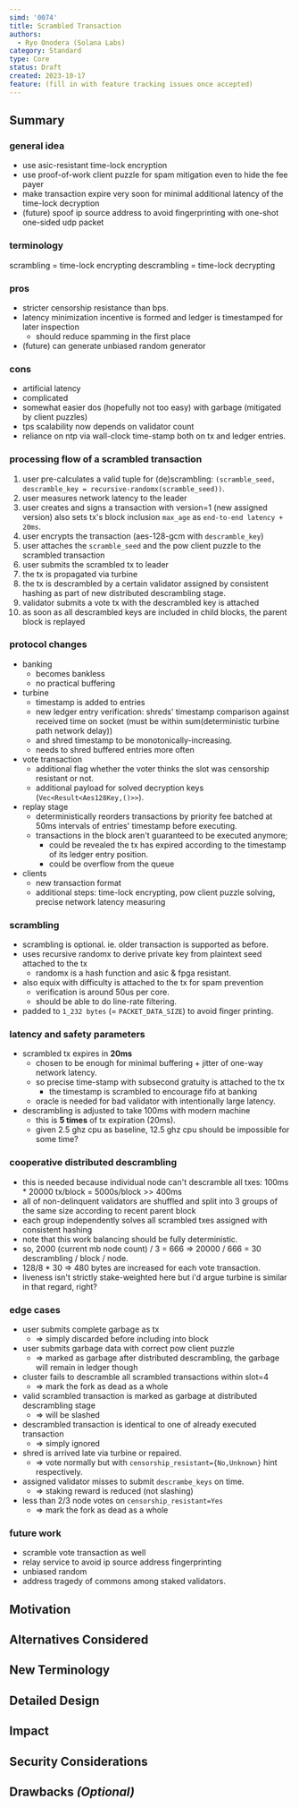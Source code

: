 ```yaml
---
simd: '0074'
title: Scrambled Transaction
authors:
  - Ryo Onodera (Solana Labs)
category: Standard
type: Core
status: Draft
created: 2023-10-17
feature: (fill in with feature tracking issues once accepted)
---
```


## Summary

### general idea

- use asic-resistant time-lock encryption
- use proof-of-work client puzzle for spam mitigation even to hide the fee
  payer
- make transaction expire very soon for minimal additional latency of the
  time-lock decryption
- (future) spoof ip source address to avoid fingerprinting with one-shot
  one-sided udp packet

### terminology

scrambling = time-lock encrypting
descrambling = time-lock decrypting

### pros

- stricter censorship resistance than bps.
- latency minimization incentive is formed and ledger is timestamped for
  later inspection
  - should reduce spamming in the first place
- (future) can generate unbiased random generator

### cons

- artificial latency
- complicated
- somewhat easier dos (hopefully not too easy) with garbage (mitigated by
  client puzzles)
- tps scalability now depends on validator count
- reliance on ntp via wall-clock time-stamp both on tx and ledger entries.

### processing flow of a scrambled transaction

1. user pre-calculates a valid tuple for (de)scrambling: `(scramble_seed,
   descramble_key = recursive-randomx(scramble_seed))`.
2. user measures network latency to the leader
3. user creates and signs a transaction with version=1 (new assigned version)
   also sets tx's block inclusion `max_age` as `end-to-end latency + 20ms`.
4. user encrypts the transaction (aes-128-gcm with `descramble_key`)
5. user attaches the `scramble_seed` and the pow client puzzle to the
   scrambled transaction
6. user submits the scrambled tx to leader
7. the tx is propagated via turbine
8. the tx is descrambled by a certain validator assigned by consistent
   hashing as part of new distributed descrambling stage.
9. validator submits a vote tx with the descrambled key is attached
10. as soon as all descrambled keys are included in child blocks, the parent
    block is replayed

### protocol changes

- banking
  - becomes bankless
  - no practical buffering
- turbine
  - timestamp is added to entries
  - new ledger entry verification: shreds' timestamp comparison against
    received time on socket (must be within sum(deterministic turbine path
    network delay))
  - and shred timestamp to be monotonically-increasing.
  - needs to shred buffered entries more often
- vote transaction
  - additional flag whether the voter thinks the slot was censorship resistant
    or not.
  - additional payload for solved decryption keys (`Vec<Result<Aes128Key,()>>`).
- replay stage
  - deterministically reorders transactions by priority fee batched at 50ms
    intervals of entries' timestamp before executing.
  - transactions in the block aren't guaranteed to be executed anymore;
    - could be revealed the tx has expired according to the timestamp of its
      ledger entry position.
    - could be overflow from the queue
- clients
  - new transaction format
  - additional steps: time-lock encrypting, pow client puzzle solving,
    precise network latency measuring

### scrambling

- scrambling is optional. ie. older transaction is supported as before.
- uses recursive randomx to derive private key from plaintext seed attached
  to the tx
  - randomx is a hash function and asic & fpga resistant.
- also equix with difficulty is attached to the tx for spam prevention
  - verification is around 50us per core.
  - should be able to do line-rate filtering.
- padded to `1_232 bytes` (= `PACKET_DATA_SIZE`) to avoid finger printing.

### latency and safety parameters

- scrambled tx expires in **20ms**
  - chosen to be enough for minimal buffering + jitter of one-way network
    latency.
  - so precise time-stamp with subsecond gratuity is attached to the tx
    - the timestamp is scrambled to encourage fifo at banking
  - oracle is needed for bad validator with intentionally large latency.
- descrambling is adjusted to take 100ms with modern machine
  - this is **5 times** of tx expiration (20ms).
  - given 2.5 ghz cpu as baseline, 12.5 ghz cpu should be impossible for
    some time?

### cooperative distributed descrambling

- this is needed because individual node can't descramble all txes: 100ms *
  20000 tx/block = 5000s/block >> 400ms
- all of non-delinquent validators are shuffled and split into 3 groups of
  the same size according to recent parent block
- each group independently solves all scrambled txes assigned with consistent
  hashing
- note that this work balancing should be fully deterministic.
- so, 2000 (current mb node count) / 3 = 666 => 20000 / 666 = 30 descrambling
  / block / node.
- 128/8 * 30 => 480 bytes are increased for each vote transaction.
- liveness isn't strictly stake-weighted here but i'd argue turbine is similar in
  that regard, right?

### edge cases

- user submits complete garbage as tx
  - => simply discarded before including into block
- user submits garbage data with correct pow client puzzle
  - => marked as garbage after distributed descrambling, the garbage will
    remain in ledger though
- cluster fails to descramble all scrambled transactions within slot=4
  - => mark the fork as dead as a whole
- valid scrambled transaction is marked as garbage at distributed descrambling stage
  - => will be slashed
- descrambled transaction is identical to one of already executed transaction
  - => simply ignored
- shred is arrived late via turbine or repaired.
  - => vote normally but with `censorship_resistant={No,Unknown}` hint respectively.
- assigned validator misses to submit `descrambe_keys` on time.
  - => staking reward is reduced (not slashing)
- less than 2/3 node votes on `censorship_resistant=Yes`
  - => mark the fork as dead as a whole

### future work

- scramble vote transaction as well
- relay service to avoid ip source address fingerprinting
- unbiased random
- address tragedy of commons among staked validators.

## Motivation


## Alternatives Considered


## New Terminology


## Detailed Design


## Impact


## Security Considerations


## Drawbacks *(Optional)*
